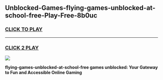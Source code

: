
## Unblocked-Games-flying-games-unblocked-at-school-free-Play-Free-8b0uc
<h3>
<a href="https://premium76.site?title=flying-games-unblocked-at-school-free&ref=18A1">CLICK TO PLAY</a></h3>
<hr>

<h3>
<a href="https://premium76.site?title=flying-games-unblocked-at-school-free&ref=18A1">CLICK 2 PLAY</a>
  
</h3>

<a href="https://premium76.site?title=flying-games-unblocked-at-school-free&ref=18A1"><img src="https://clearcache.store/games.png"></a>


**flying-games-unblocked-at-school-free games unblocked: Your Gateway to Fun and Accessible Online Gaming**
